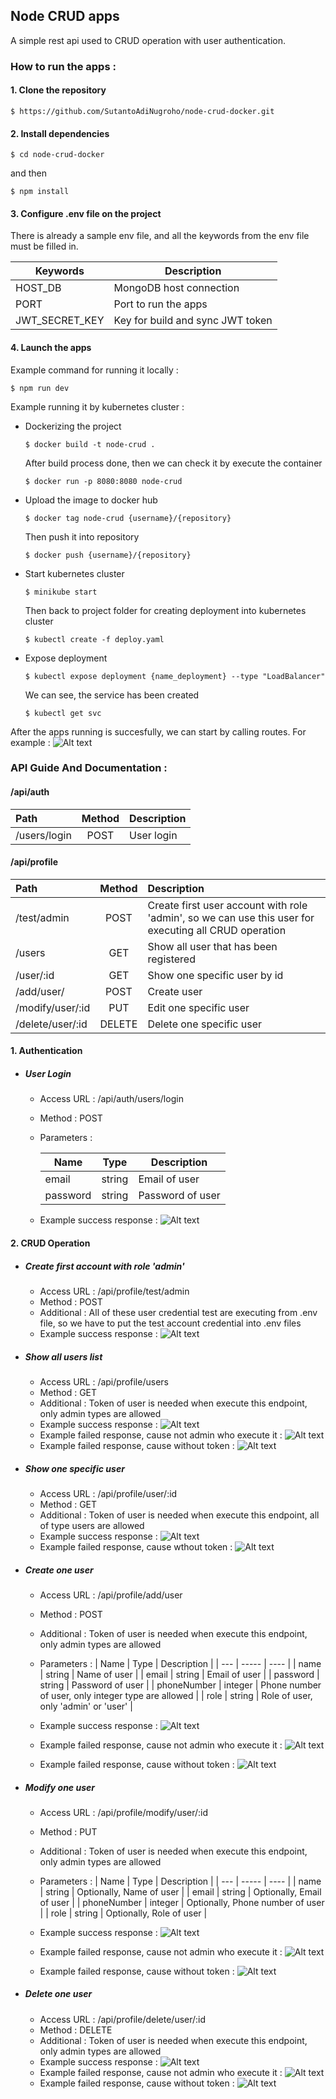 ## Node CRUD apps

A simple rest api used to CRUD operation with user authentication.

### How to run the apps :

#### 1. Clone the repository
```
$ https://github.com/SutantoAdiNugroho/node-crud-docker.git
```

#### 2. Install dependencies
```
$ cd node-crud-docker
```
and then
```
$ npm install
```

#### 3. Configure .env file on the project
There is already a sample env file, and all the keywords from the env file must be filled in.

| Keywords        | Description                      |
| ----------------|----------------------------------|
| HOST_DB         | MongoDB host connection          |
| PORT            | Port to run the apps             |
| JWT_SECRET_KEY  | Key for build and sync JWT token |

#### 4. Launch the apps
Example command for running it locally :
```
$ npm run dev
```

Example running it by kubernetes cluster :

* Dockerizing the project
    ```
    $ docker build -t node-crud .
    ```
    After build process done, then we can check it by execute the container
    ```
    $ docker run -p 8080:8080 node-crud
    ```
* Upload the image to docker hub
    ```
    $ docker tag node-crud {username}/{repository}
    ```
    Then push it into repository
    ```
    $ docker push {username}/{repository}
    ```
* Start kubernetes cluster
    ```
    $ minikube start
    ```
    Then back to project folder for creating deployment into kubernetes cluster
    ```
    $ kubectl create -f deploy.yaml
    ```
* Expose deployment
    ```
    $ kubectl expose deployment {name_deployment} --type "LoadBalancer"
    ```
    We can see, the service has been created
    ```
    $ kubectl get svc
    ```

After the apps running is succesfully, we can start by calling routes. For example :
![Alt text](./src/assets/img/1.1-home.png "Calling '/' route")

### API Guide And Documentation :

#### /api/auth

| Path            | Method | Description   |
| :---            | :---:  | :---          |
| /users/login    | POST   | User login    |

#### /api/profile

| Path              | Method | Description                            |
| :---              | :---:  | :---                                   |
| /test/admin       | POST   | Create first user account with role 'admin', so we can use this user for executing all CRUD operation |
| /users            | GET    | Show all user that has been registered |
| /user/:id         | GET    | Show one specific user by id           |
| /add/user/        | POST   | Create user                            |
| /modify/user/:id  | PUT    | Edit one specific user                 |
| /delete/user/:id  | DELETE | Delete one specific user               |


#### 1. Authentication

* ##### User Login

    * Access URL : /api/auth/users/login 
    * Method     : POST
    * Parameters :
    
        | Name     | Type     | Description       |
        | ---      | -----    | ----              |
        | email    | string   | Email of user |
        | password | string   | Password of user|
        
    * Example success response :
    ![Alt text](./src/assets/img/1.2-login.png "Calling '/login' route")

#### 2. CRUD Operation

* ##### Create first account with role 'admin'

    * Access URL : /api/profile/test/admin
    * Method     : POST
    * Additional : All of these user credential test are executing from .env file, so we have to put the test account credential into .env files
    * Example success response :
    ![Alt text](./src/assets/img/1.2-testadmin.png "Calling '/test/admin' route")

* ##### Show all users list

    * Access URL : /api/profile/users
    * Method     : GET
    * Additional : Token of user is needed when execute this endpoint, only admin types are allowed
    * Example success response :
    ![Alt text](./src/assets/img/1.2-getusers.png "Calling '/users' route")
    * Example failed response, cause not admin who execute it :
    ![Alt text](./src/assets/img/1.2-getusers-erradmin.png "Error routes")
    * Example failed response, cause without token :
    ![Alt text](./src/assets/img/1.2-getusers-errtoken.png "Error routes")

* ##### Show one specific user

    * Access URL : /api/profile/user/:id
    * Method     : GET
    * Additional : Token of user is needed when execute this endpoint, all of type users are allowed
    * Example success response :
    ![Alt text](./src/assets/img/1.2-getspecuser.png "Calling '/user/:id' route")
    * Example failed response, cause wthout token :
    ![Alt text](./src/assets/img/1.2-getspecuser-errtoken.png "Error routes")

* ##### Create one user

    * Access URL : /api/profile/add/user
    * Method     : POST
    * Additional : Token of user is needed when execute this endpoint, only admin types are allowed
    * Parameters :
        | Name        | Type     | Description       |
        | ---         | -----    | ----              |
        | name        | string   | Name of user     |
        | email       | string   | Email of user     |
        | password    | string   | Password of user  |
        | phoneNumber | integer   | Phone number of user, only integer type are allowed     |
        | role        | string   | Role of user, only 'admin' or 'user'  |

    * Example success response :
    ![Alt text](./src/assets/img/1.2-adduser.png "Calling '/add/user' route")
    * Example failed response, cause not admin who execute it :
    ![Alt text](./src/assets/img/1.2-adduser-erradmin.png "Error routes")
    * Example failed response, cause without token :
    ![Alt text](./src/assets/img/1.2-adduser-errtoken.png "Error routes")

* ##### Modify one user

    * Access URL : /api/profile/modify/user/:id
    * Method     : PUT
    * Additional : Token of user is needed when execute this endpoint, only admin types are allowed
    * Parameters :
        | Name        | Type     | Description       |
        | ---         | -----    | ----              |
        | name        | string   | Optionally, Name of user     |
        | email       | string   | Optionally, Email of user     |
        | phoneNumber | integer  | Optionally, Phone number of user |
        | role        | string   | Optionally, Role of user  |

    * Example success response :
    ![Alt text](./src/assets/img/1.2-modiuser.png "Calling '/modify/user/:id' route")
    * Example failed response, cause not admin who execute it :
    ![Alt text](./src/assets/img/1.2-modiuser-erradmin.png "Error routes")
    * Example failed response, cause without token :
    ![Alt text](./src/assets/img/1.2-modiuser-errtoken.png "Error routes")

* ##### Delete one user

    * Access URL : /api/profile/delete/user/:id
    * Method     : DELETE
    * Additional : Token of user is needed when execute this endpoint, only admin types are allowed
    * Example success response :
    ![Alt text](./src/assets/img/1.2-deleteuser.png "Calling '/delete/user/:id' route")
    * Example failed response, cause not admin who execute it :
    ![Alt text](./src/assets/img/1.2-deleteuser-erradmin.png "Error routes")
    * Example failed response, cause without token :
    ![Alt text](./src/assets/img/1.2-deleteuser-errtoken.png "Error routes")
